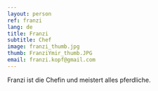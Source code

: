 ```yaml
---
layout: person
ref: franzi
lang: de
title: Franzi
subtitle: Chef
image: franzi_thumb.jpg
thumb: FranziYmir_thumb.JPG
email: franzi.kopf@gmail.com
---
```


Franzi ist die Chefin und meistert alles pferdliche.
